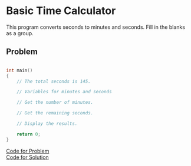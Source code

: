 # Basic Time Calculator

This program converts seconds to minutes and seconds.
Fill in the blanks as a group.

## Problem
```c++

int main()
{
	// The total seconds is 145.

	// Variables for minutes and seconds

	// Get the number of minutes.

	// Get the remaining seconds.

	// Display the results.

    return 0;
}
```
[Code for Problem]('/Activities/Session%2003%20-%20Coding%20Practice/Basic%20Time%20Calculator/timeProblem.cpp')
<br>[Code for Solution](/Activities/Session%2003%20-%20Coding%20Practice/Basic%20Time%20Calculator/timeSolution.cpp)
